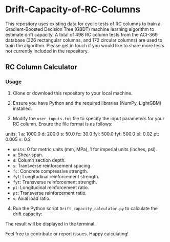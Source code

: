 # Drift-Capacity-of-RC-Columns
This repository uses existing data for cyclic tests of RC columns to train a Gradient-Boosted Decision Tree (GBDT) machine learning algorithm to estimate drift capacity. 
A total of 498 RC column tests  from the ACI-369 database (326 rectangular columns, and 172 circular columns) are used to train the algorithm.
Please get in touch if you would like to share more tests not currently included in the repository.

## RC Column Calculator
### Usage

1. Clone or download this repository to your local machine.

2. Ensure you have Python and the required libraries (NumPy, LightGBM) installed.

3. Modify the `user_inputs.txt` file to specify the input parameters for your RC column. Ensure the file format is as follows:

  units: 1
  a: 1000.0
  d: 200.0
  s: 50.0
  fc: 30.0
  fyl: 500.0
  fyt: 500.0
  ρl: 0.02
  ρt: 0.005
  v: 0.2

- `units`: 0 for metric units (mm, MPa), 1 for imperial units (inches, psi).
- `a`: Shear span.
- `d`: Column section depth.
- `s`: Transverse reinforcement spacing.
- `fc`: Concrete compressive strength.
- `fyl`: Longitudinal reinforcement strength.
- `fyt`: Transverse reinforcement strength.
- `ρl`: Longitudinal reinforcement ratio.
- `ρt`: Transverse reinforcement ratio.
- `v`: Axial load ratio.

4. Run the Python script `Drift_capacity_calculator.py` to calculate the drift capacity:

The result will be displayed in the terminal.

Feel free to contribute or report issues.
Happy calculating!

